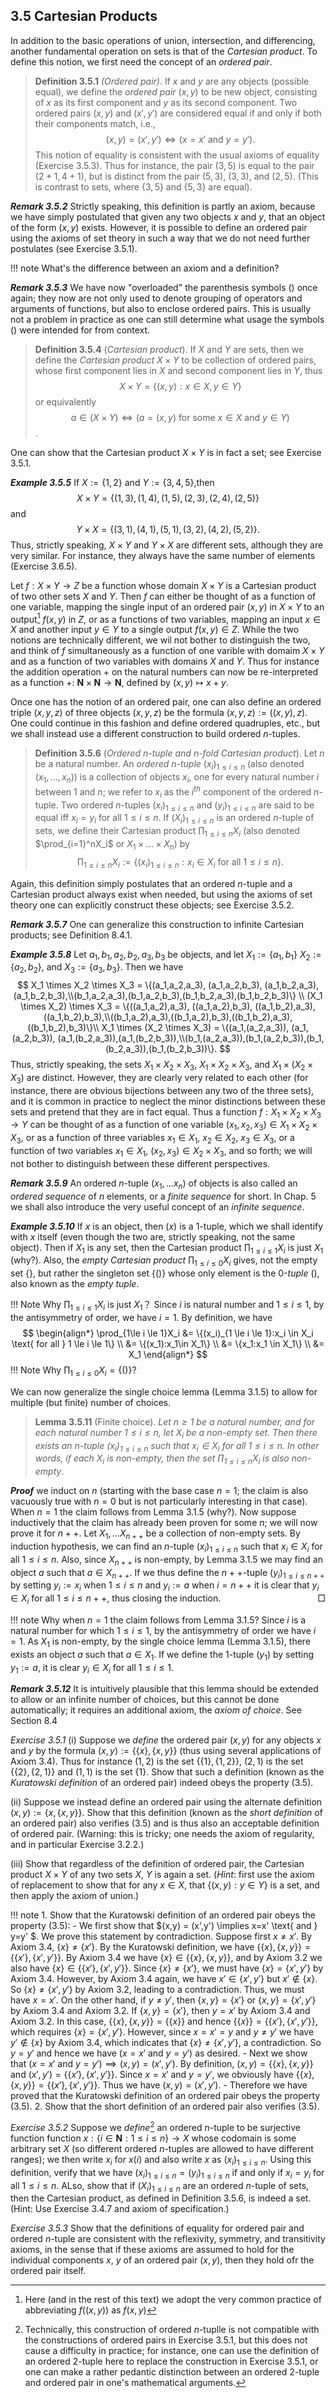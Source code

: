 ## 3.5 Cartesian Products

In addition to the basic operations of union, intersection, and differencing, another fundamental operation on sets is that of the *Cartesian product*. To define this notion, we first need the concept of an *ordered pair*.

> **Definition 3.5.1** *(Ordered pair)*. If $x$ and $y$ are any objects (possible equal), we define the *ordered pair* $(x,y)$ to be new object, consisting of $x$ as its first component and $y$ as its second component. Two ordered pairs $(x,y)$ and $(x',y')$ are considered equal if and only if both their components match, i.e.,
> $$
(x,y) = (x',y') \Longleftrightarrow (x=x' \text{ and } y=y'). \tag{3.5}
$$
This notion of equality is consistent with the usual axioms of equality (Exercise 3.5.3). Thus for instance, the pair $(3,5)$ is equal to the pair $(2+1,4+1)$, but is distinct from the pair $(5,3)$, $(3,3)$, and $(2,5)$. (This is contrast to sets, where $\{3, 5\}$ and $\{5, 3\}$ are equal).

***Remark 3.5.2*** Strictly speaking, this definition is partly an axiom, because we have simply postulated that given any two objects $x$ and $y$, that an object of the form $(x,y)$ exists. However, it is possible to define an ordered pair using the axioms of set theory in such a way that we do not need further postulates (see Exercise 3.5.1).

!!! note What's the difference between an axiom and a definition?

***Remark 3.5.3*** We have now "overloaded" the parenthesis symbols $()$ once again; they now are not only used to denote grouping of operators and arguments of functions, but also to enclose ordered pairs. This is usually not a problem in practice as one can still determine what usage the symbols $()$ were intended for from context.

> **Definition 3.5.4** (*Cartesian product*). If $X$ and $Y$ are sets, then we define the *Cartesian product* $X \times Y$ to be collection of ordered pairs, whose first component lies in $X$ and second component lies in $Y$, thus
> $$
> X \times Y = \{(x,y): x\in X, y \in Y\}
> $$
> or equivalently
$$
a\in (X \times Y) \Longleftrightarrow (a=(x,y) \text{ for some } x \in X \text{ and } y \in Y)
$$.

One can show that the Cartesian product $X \times Y$ is in fact a set; see Exercise 3.5.1.

***Example 3.5.5*** If $X:=\{1,2\}$ and $Y:=\{3,4,5\}$,then
$$
X \times Y = \{(1,3),(1,4),(1,5),(2,3),(2,4),(2,5)\}
$$
and 
$$
Y \times X = \{(3,1),(4,1),(5,1),(3,2),(4,2),(5,2)\}.
$$
Thus, strictly speaking, $X \times Y$ and $Y \times X$ are different sets, although they are very similar. For instance, they always have the same number of elements (Exercise 3.6.5).

Let $f:X \times Y \to Z$ be a function whose domain $X \times Y$ is a Cartesian product of two other sets $X$ and $Y$. Then $f$ can either be thought of as a function of one variable, mapping the single input of an ordered pair $(x,y)$ in $X \times Y$ to an output[^6] $f(x,y)$ in $Z$, or as a functions of two variables, mapping an input $x \in X$ and another input $y \in Y$ to a single output $f(x,y) \in Z$. While the two notions are technically different, we wil not bother to distinguish the two, and think of $f$ simultaneously as a function of one varible with domaim $X \times Y$ and as a function of two variables with domains $X$ and $Y$. Thus for instance the addition operation $+$ on the natural numbers can now be re-interpreted as a function $+$: $\mathbf{N} \times \mathbf{N} \to \mathbf{N}$, defined by $(x,y) \mapsto x+y$.

Once one has the notion of an ordered pair, one can also define an ordered triple $(x,y,z)$ of three objects $(x,y,z)$ be the formula $(x,y,z):=((x,y),z)$. One could continue in this fashion and define ordered quadruples, etc., but we shall instead use a different construction to build ordered $n$-tuples.

> **Definition 3.5.6** (*Ordered n-tuple and n-fold Cartesian product*). Let $n$ be a natural number. An *ordered n-tuple* $(x_i)_{1\le i\le n}$ (also denoted $(x_1,...,x_n)$) is a collection of objects $x_i$, one for every natural number $i$ between $1$ and $n$; we refer to $x_i$ as the $i^{th}$ component of the ordered $n$-tuple. Two ordered $n$-tuples $(x_i)_{1\le i \le n}$ and $(y_i)_{1\le i \le n}$ are said to be equal iff $x_i = y_i$ for all $1 \le i \le n$. If $(X_i)_{1\le i \le n}$ is an ordered $n$-tuple of sets, we define their Cartesian product $\prod_{1\le i \le n}X_i$ (also denoted $\prod_{i=1}^nX_i$ or $X_1 \times...\times X_n$) by 
> $$
\prod_{1\le i \le n} X_i :=\{(x_i)_{1\le i \le n}: x_i \in X_i \text{ for all } 1 \le i \le n\}.
$$

Again, this definition simply postulates that an ordered $n$-tuple and a Cartesian product always exist when needed, but using the axioms of set theory one can explicitly construct these objects; see Exercise 3.5.2.

***Remark 3.5.7*** One can generalize this construction to infinite Cartesian products; see Definition 8.4.1.

***Example 3.5.8*** Let $a_1, b_1, a_2, b_2, a_3, b_3$ be objects, and let $X_1:=\{a_1,b_1\}$ $X_2:=\{a_2, b_2\}$, and $X_3:=\{a_3, b_3\}$. Then we have
$$
X_1 \times X_2 \times X_3 = \{(a_1,a_2,a_3), (a_1,a_2,b_3), (a_1,b_2,a_3),(a_1,b_2,b_3),\\(b_1,a_2,a_3),(b_1,a_2,b_3),(b_1,b_2,a_3),(b_1,b_2,b_3)\} \\
(X_1 \times X_2) \times X_3 = \{((a_1,a_2),a_3), ((a_1,a_2),b_3), ((a_1,b_2),a_3),((a_1,b_2),b_3),\\((b_1,a_2),a_3),((b_1,a_2),b_3),((b_1,b_2),a_3),((b_1,b_2),b_3)\}\\
X_1 \times (X_2 \times X_3) = \{(a_1,(a_2,a_3)), (a_1,(a_2,b_3)), (a_1,(b_2,a_3)),(a_1,(b_2,b_3)),\\(b_1,(a_2,a_3)),(b_1,(a_2,b_3)),(b_1,(b_2,a_3)),(b_1,(b_2,b_3))\}.
$$
Thus, strictly speaking, the sets $X_1 \times X_2 \times X_3$, $X_1 \times X_2 \times X_3$, and $X_1 \times (X_2 \times X_3)$ are distinct. However, they are clearly very related to each other (for instance, there are obvious bijections between any two of the three sets), and it is common in practice to neglect the minor distinctions between these sets and pretend that they are in fact equal. Thus a function $f: X_1 \times X_2 \times X_3 \to Y$ can be thought of as a function of one variable $(x_1, x_2, x_3) \in X_1 \times X_2 \times X_3$, or as a function of three variables $x_1 \in X_1$, $x_2 \in X_2$, $x_3 \in X_3$, or a function of two variables $x_1 \in X_1$, $(x_2,x_3) \in X_2 \times X_3$, and so forth; we will not bother to distinguish between these different perspectives.

***Remark 3.5.9*** An ordered $n$-tuple $(x_1,...x_n)$ of objects is also called an *ordered sequence* of $n$ elements, or a *finite sequence* for short. In Chap. 5 we shall also introduce the very useful concept of an *infinite sequence*.

***Example 3.5.10*** If $x$ is an object, then $(x)$ is a 1-tuple, which we shall identify with $x$ itself (even though the two are, strictly speaking, not the same object). Then if $X_1$ is any set, then the Cartesian product $\prod_{1 \le i \le 1}X_i$ is just $X_1$ (why?). Also, the *empty Cartesian product* $\prod_{1 \le i \le 0}X_i$ gives, not the empty set $\{\}$, but rather the singleton set $\{()\}$ whose only element is the $0$-*tuple* $()$, also known as the *empty tuple*.

!!! Note Why $\prod_{1 \le i \le 1}X_i$ is just $X_1$？
    Since $i$ is natural number and $1\le i \le 1$, by the antisymmetry of order, we have $i=1$. By definition, we have
    $$
        \begin{align*}
             \prod_{1\le i \le 1}X_i 
             &= \{(x_i)_{1 \le i \le 1}:x_i \in X_i \text{ for all } 1 \le i \le 1\} \\ 
             &= \{(x_1):x_1\in X_1\} \\
             &= \{x_1:x_1 \in X_1\} \\
             &= X_1
        \end{align*} 
    $$
!!! Note Why $\prod_{1 \le i \le 0}X_i = \{()\}$?

We can now generalize the single choice lemma (Lemma 3.1.5) to allow for multiple (but finite) number of choices.

> **Lemma 3.5.11** (Finite choice). *Let $n \ge 1$ be a natural number, and for each natural number $1\le i \le n$, let $X_i$ be a non-empty set. Then there exists an $n$-tuple $(x_i)_{1\le i \le n}$ such that $x_i \in X_i$ for all $1 \le i \le n$. In other words, if each $X_i$ is non-empty, then the set $\prod_{1 \le i \le n}X_i$ is also non-empty*.

***Proof*** we induct on $n$ (starting with the base case $n=1$; the claim is also vacuously true with $n=0$ but is not particularly interesting in that case). When $n=1$ the claim follows from Lemma 3.1.5 (why?). Now suppose inductively that the claim has already been proven for some $n$; we will now prove it for $n++$. Let $X_1,...X_{n++}$ be a collection of non-empty sets. By induction hypothesis, we can find an $n$-tuple $(x_i)_{1\le i \le n}$ such that $x_i \in X_i$ for all $1 \le i \le n$. Also, since $X_{n++}$ is non-empty, by Lemma 3.1.5 we may find an object $a$ such that $a \in X_{n++}$. If we thus define the $n++$-tuple $(y_i)_{1\le i \le n++}$ by setting $y_i:=x_i$ when $1 \le i \le n$ and $y_i:=a$ when $i=n++$ it is clear that $y_i \in X_i$ for all $1 \le i \le n++$, thus closing the induction.<span style="float: right">□</span>

!!! note Why when $n=1$ the claim follows from Lemma 3.1.5?
    Since $i$ is a natural number for which $1 \le i \le 1$, by the antisymmetry of order we have $i=1$. As $X_1$ is non-empty, by the single choice lemma (Lemma 3.1.5), there exists an object $a$ such that $a \in X_1$. If we define the $1$-tuple $(y_1)$ by setting $y_1:=a$, it is clear $y_i \in X_i$ for all $1 \le i \le 1$.
    
***Remark 3.5.12*** It is intuitively plausible that this lemma should be extended to allow or an infinite number of choices, but this cannot be done automatically; it requires an additional axiom, the *axiom of choice*. See Section 8.4

*Exercise 3.5.1* (i) Suppose we *define* the ordered pair $(x,y)$ for any objects $x$ and $y$ by the formula $(x,y):=\{\{x\},\{x,y\}\}$ (thus using several applications of Axiom 3.4). Thus for instance $(1,2)$ is the set $\{\{1\},\{1,2\}\}$, $(2,1)$ is the set $\{\{2\}, \{2,1\}\}$ and $(1,1)$ is the set $\{1\}$. Show that such a definition (known as the *Kuratowski definition* of an ordered pair) indeed obeys the property (3.5).

(ii) Suppose we instead define an ordered pair using the alternate definition $(x,y):=\{x, \{x, y\}\}$. Show that this definition (known as the *short definition* of an ordered pair) also verifies (3.5) and is thus also an acceptable definition of ordered pair. (Warning: this is tricky; one needs the axiom of regularity, and in particular Exercise 3.2.2.)

(iii) Show that regardless of the definition of ordered pair, the Cartesian product $X \times Y$ of any two sets $X$, $Y$ is again a set. (*Hint*: first use the axiom of replacement to show that for any $x \in X$, that $\{(x,y): y\in Y\}$ is a set, and then apply the axiom of union.)

!!! note
    1. Show that the Kuratowski definition of an ordered pair obeys the property (3.5):
        - We first show that $(x,y) = (x',y') \implies x=x' \text{ and } y=y' $. We prove this statement by contradiction. Suppose first $x \neq x'$. By Axiom 3.4, $\{x\} \neq \{x'\}$. By the Kuratowski definition, we have $\{\{x\}, \{x, y\}\}=\{\{x'\}, \{x',y'\}\}$. By Axiom 3.4 we have $\{x\} \in \{\{x\}, \{x, y\}\}$, and by Axiom 3.2 we also have $\{x\} \in \{\{x'\}, \{x',y'\}\}$. Since $\{x\} \neq \{x'\}$, we must have $\{x\}=\{x',y'\}$ by Axiom 3.4. However, by Axiom 3.4 again, we have $x' \in \{x', y'\}$ but $x' \notin \{x\}$. So $\{x\}\neq \{x',y'\}$ by Axiom 3.2, leading to a contradiction. Thus, we must have $x=x'$. On the other hand, if $y \neq y'$, then $\{x,y\}=\{x'\}$ or $\{x,y\}=\{x',y'\}$ by Axiom 3.4 and Axiom 3.2. If $\{x,y\}=\{x'\}$, then $y=x'$ by Axiom 3.4 and Axiom 3.2. In this case, $\{\{x\}, \{x, y\}\}=\{\{x\}\}$ and hence $\{\{x\}\}=\{\{x'\},\{x',y'\}\}$, which requires $\{x\} = \{x',y'\}$. However, since $x=x'=y$ and $y\neq y'$ we have $y' \notin \{x\}$ by Axiom 3.4, which indicates that $\{x\}\neq \{x',y'\}$, a contradiction. So $y=y'$ and hence we have ($x=x'$ and $y=y'$) as desired.
        - Next we show that $(x=x' \text{ and } y=y') \implies (x,y)=(x',y')$. By definition, $(x,y)=\{\{x\},\{x,y\}\}$ and $(x',y')=\{\{x'\},\{x',y'\}\}$. Since $x=x'$ and $y=y'$, we obviously have $\{\{x\},\{x,y\}\}=\{\{x'\},\{x',y'\}\}$. Thus we have $(x,y)=(x',y')$.
        - Therefore we have proved that the Kuratowski definition of an ordered pair obeys the property (3.5).
    2. Show that the short definition of an ordered pair also verifies (3.5).


*Exercise 3.5.2* Suppose we *define*[^7] an ordered $n$-tuple to be surjective function function $x:\{i\in \mathbf{N}: 1 \le i \le n \} \to X$ whose codomain is some arbitrary set $X$ (so different ordered $n$-tuples are allowed to have different ranges); we then write $x_i$ for $x(i)$ and also write $x$ as $(x_i)_{1 \le i \le n}$. Using this definition, verify that we have $(x_i)_{1\le i\le n}=(y_i)_{1 \le i \le n}$ if and only if $x_i=y_i$ for all $1 \le i \le n$. ALso, show that if $(X_i)_{1\le i\le n}$ are an ordered $n$-tuple of sets, then the Cartesian product, as defined in Definition 3.5.6, is indeed a set. (Hint: Use Exercise 3.4.7 and axiom of specification.)

*Exercise 3.5.3* Show that the definitions of equality for ordered pair and ordered *n*-tuple are consistent with the reflexivity, symmetry, and transitivity axioms, in the sense that if these axioms are assumed to hold for the individual components $x$, $y$ of an ordered pair $(x,y)$, then they hold ofr the ordered pair itself.

[^6]: Here (and in the rest of this text) we adopt the very common practice of abbreviating $f((x,y))$ as $f(x,y)$

[^7]: Technically, this construction of ordered $n$-tuplle is not compatible with the constructions of ordered pairs in Exercise 3.5.1, but this does not cause a difficulty in practice; for instance, one can use the definition of an ordered 2-tuple here to replace the construction in Exercise 3.5.1, or one can make a rather pedantic distinction between an ordered 2-tuple and ordered pair in one's mathematical arguments.